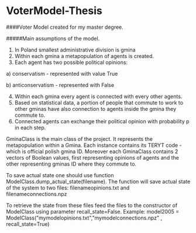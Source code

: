 # VoterModel-Thesis
####Voter Model created for my master degree.

#####Main assumptions of the model.
1. In Poland smallest administrative division is gmina
2. Within each gmina a metapopulation of agents is created.
3. Each agent has two possible political opinions:

a) conservatism - represented with value True

b) anticonservatism - represented with False

4. Within each gmina every agent is connected with every other agents.
5. Based on statistical data, a portion of people that commute to work to other gminas have also connection to agents inside the gmina they commute to.
6. Connected agents can exchange their political opinion with probability p in each step.


GminaClass is the main class of the project. It represents the metapopulation within a Gmina.
Each instance contains its TERYT code - which is official polish gmina ID.
Moreover each GminaClass contains 2 vectors of Boolean values, first representing opinions of agents and the other 
representing gminas ID where they commute to.


To save actual state one should use function ModelClass.dump_actual_state(filename).
The function will save actual state of the system to two files: filenameopinions.txt and filenameconnections.npz

To retrieve the state from these files feed the files to the constructor of ModelClass using parameter recall_state=False.
Example:
model2005 = ModelClass("mymodelopinions.txt","mymodelconnections.npz" , recall_state=True)
